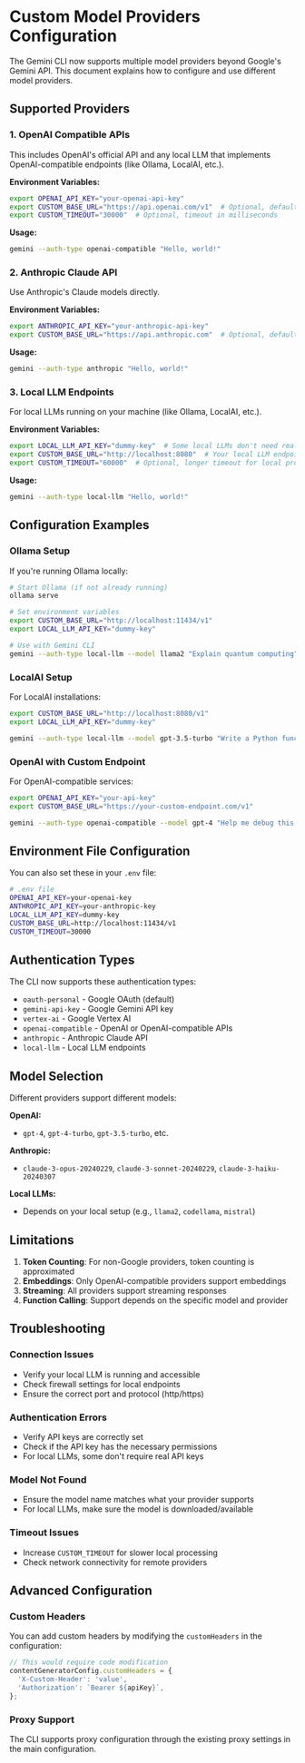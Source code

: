# Custom Model Providers Configuration

The Gemini CLI now supports multiple model providers beyond Google's Gemini API. This document explains how to configure and use different model providers.

## Supported Providers

### 1. OpenAI Compatible APIs
This includes OpenAI's official API and any local LLM that implements OpenAI-compatible endpoints (like Ollama, LocalAI, etc.).

**Environment Variables:**
```bash
export OPENAI_API_KEY="your-openai-api-key"
export CUSTOM_BASE_URL="https://api.openai.com/v1"  # Optional, defaults to OpenAI
export CUSTOM_TIMEOUT="30000"  # Optional, timeout in milliseconds
```

**Usage:**
```bash
gemini --auth-type openai-compatible "Hello, world!"
```

### 2. Anthropic Claude API
Use Anthropic's Claude models directly.

**Environment Variables:**
```bash
export ANTHROPIC_API_KEY="your-anthropic-api-key"
export CUSTOM_BASE_URL="https://api.anthropic.com"  # Optional, defaults to Anthropic
```

**Usage:**
```bash
gemini --auth-type anthropic "Hello, world!"
```

### 3. Local LLM Endpoints
For local LLMs running on your machine (like Ollama, LocalAI, etc.).

**Environment Variables:**
```bash
export LOCAL_LLM_API_KEY="dummy-key"  # Some local LLMs don't need real API keys
export CUSTOM_BASE_URL="http://localhost:8080"  # Your local LLM endpoint
export CUSTOM_TIMEOUT="60000"  # Optional, longer timeout for local processing
```

**Usage:**
```bash
gemini --auth-type local-llm "Hello, world!"
```

## Configuration Examples

### Ollama Setup
If you're running Ollama locally:

```bash
# Start Ollama (if not already running)
ollama serve

# Set environment variables
export CUSTOM_BASE_URL="http://localhost:11434/v1"
export LOCAL_LLM_API_KEY="dummy-key"

# Use with Gemini CLI
gemini --auth-type local-llm --model llama2 "Explain quantum computing"
```

### LocalAI Setup
For LocalAI installations:

```bash
export CUSTOM_BASE_URL="http://localhost:8080/v1"
export LOCAL_LLM_API_KEY="dummy-key"

gemini --auth-type local-llm --model gpt-3.5-turbo "Write a Python function"
```

### OpenAI with Custom Endpoint
For OpenAI-compatible services:

```bash
export OPENAI_API_KEY="your-api-key"
export CUSTOM_BASE_URL="https://your-custom-endpoint.com/v1"

gemini --auth-type openai-compatible --model gpt-4 "Help me debug this code"
```

## Environment File Configuration

You can also set these in your `.env` file:

```bash
# .env file
OPENAI_API_KEY=your-openai-key
ANTHROPIC_API_KEY=your-anthropic-key
LOCAL_LLM_API_KEY=dummy-key
CUSTOM_BASE_URL=http://localhost:11434/v1
CUSTOM_TIMEOUT=30000
```

## Authentication Types

The CLI now supports these authentication types:

- `oauth-personal` - Google OAuth (default)
- `gemini-api-key` - Google Gemini API key
- `vertex-ai` - Google Vertex AI
- `openai-compatible` - OpenAI or OpenAI-compatible APIs
- `anthropic` - Anthropic Claude API
- `local-llm` - Local LLM endpoints

## Model Selection

Different providers support different models:

**OpenAI:**
- `gpt-4`, `gpt-4-turbo`, `gpt-3.5-turbo`, etc.

**Anthropic:**
- `claude-3-opus-20240229`, `claude-3-sonnet-20240229`, `claude-3-haiku-20240307`

**Local LLMs:**
- Depends on your local setup (e.g., `llama2`, `codellama`, `mistral`)

## Limitations

1. **Token Counting**: For non-Google providers, token counting is approximated
2. **Embeddings**: Only OpenAI-compatible providers support embeddings
3. **Streaming**: All providers support streaming responses
4. **Function Calling**: Support depends on the specific model and provider

## Troubleshooting

### Connection Issues
- Verify your local LLM is running and accessible
- Check firewall settings for local endpoints
- Ensure the correct port and protocol (http/https)

### Authentication Errors
- Verify API keys are correctly set
- Check if the API key has the necessary permissions
- For local LLMs, some don't require real API keys

### Model Not Found
- Ensure the model name matches what your provider supports
- For local LLMs, make sure the model is downloaded/available

### Timeout Issues
- Increase `CUSTOM_TIMEOUT` for slower local processing
- Check network connectivity for remote providers

## Advanced Configuration

### Custom Headers
You can add custom headers by modifying the `customHeaders` in the configuration:

```typescript
// This would require code modification
contentGeneratorConfig.customHeaders = {
  'X-Custom-Header': 'value',
  'Authorization': `Bearer ${apiKey}`,
};
```

### Proxy Support
The CLI supports proxy configuration through the existing proxy settings in the main configuration.
